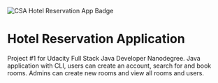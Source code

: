 ![CSA Hotel Reservation App Badge](https://github.com/trevor-lowder/hotel-reservation-application/assets/92330109/d7665a91-35f9-46b6-941c-60d1a6632448)

# Hotel Reservation Application
Project #1 for Udacity Full Stack Java Developer Nanodegree. Java application with CLI, users can create an account, search for and book rooms. Admins can create new rooms and view all rooms and users.


